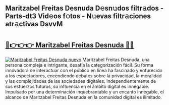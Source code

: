 ## Maritzabel Freitas Desnuda D𝚎sn𝚞dos filtr𝚊dos - Parts-dt3 Vid𝚎os f𝚘tos - N𝚞evas filtr𝚊ciones atr𝚊ctivas DsvvM

# <h2><a href="http://mb3cvg.tromn.icu/?c=Maritzabel+Freitas+Desnuda">🔗👉👉👉 Maritzabel Freitas Desnuda 🔗🔗</a></h2>

[![Maritzabel Freitas Desnuda nuevo](https://i.imgur.com/pEAQMta.gif)](http://mb3cvg.tromn.icu/?c=Maritzabel+Freitas+Desnuda)
Maritzabel Freitas Desnuda, una persona compleja e intrigante, desafía la categorización fácil. Su forma innovadora de interactuar con el público en línea ha fascinado y enfurecido a los espectadores, encendiendo debates sobre la privacidad, la moralidad y las complejidades de las sociedades digitales. Independientemente de sus esfuerzos futuros, su influencia en el ámbito digital es innegable. Impulsado por una determinación inquebrantable y un encanto innegable, el alcance de Maritzabel Freitas Desnuda en la comunidad digital es ilimitado.
